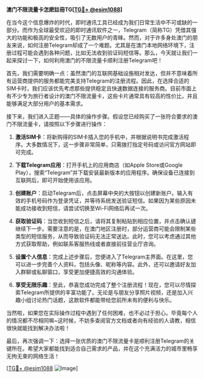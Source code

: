**澳门不限流量卡怎麽註冊TG[[TG💪+ @esim1088](https://t.me/s/esim1088)]**

在当今这个信息爆炸的时代，即时通讯工具已经成为我们日常生活中不可或缺的一部分。而作为全球最受欢迎的即时通讯软件之一，Telegram（简称TG）凭借其强大的功能和极高的安全性，吸引了无数用户的青睐。然而，对于许多身处澳门的朋友来说，如何注册Telegram却成了一个难题。尤其是在澳门本地网络环境下，注册过程可能会遇到各种问题，比如无法收到验证码短信等。那么，今天就让我们一起来探讨一下，如何利用澳门的不限流量卡顺利注册Telegram吧！

首先，我们需要明确一点：虽然澳门的互联网基础设施相对发达，但并不意味着所有运营商提供的服务都能完美支持Telegram的注册流程。因此，在选择合适的SIM卡时，我们应该优先考虑那些提供稳定且快速数据连接的服务商。目前市面上有不少专为旅行者设计的澳门不限流量卡，这些卡片通常具有较高的性价比，并且能够满足大部分用户的基本需求。

接下来，我们进入正题——具体的操作步骤。假设您已经购买了一张符合要求的澳门不限流量卡，请按照以下步骤进行操作：

1. **激活SIM卡**：将新购得的SIM卡插入您的手机中，并根据说明书完成激活程序。大多数情况下，这一步骤非常简单，只需拨打指定号码或访问官方网站即可完成。

2. **下载Telegram应用**：打开手机上的应用商店（如Apple Store或Google Play），搜索“Telegram”并下载安装最新版本的应用程序。确保设备已连接到互联网后，即可开始使用该应用。

3. **创建账户**：启动Telegram后，点击屏幕中央的大按钮以创建新账户。输入有效的手机号码作为登录凭证，并等待系统发送验证短信。如果因为某些原因未能成功接收到短信，请尝试切换至Wi-Fi网络后再试一次。

4. **获取验证码**：当您收到短信之后，请将其复制粘贴到相应位置，并点击确认键继续下一步。需要注意的是，在澳门地区注册时，部分运营商可能会限制某些类型的短信服务，从而导致验证码无法正常送达。此时，您可以考虑通过其他方式获取帮助，例如联系客服热线或者直接前往营业厅咨询。

5. **设置个人信息**：完成上述步骤后，您便进入了Telegram主界面。在这里，您可以进一步完善个人资料，包括头像、昵称等内容。此外，还可以邀请好友加入群聊或私聊窗口，享受更加便捷高效的沟通体验。

6. **享受无限乐趣**：至此，恭喜您成功完成了整个注册流程！现在，您可以尽情探索Telegram所提供的丰富功能了。无论是与朋友分享照片视频，还是加入兴趣小组讨论热门话题，这款软件都能带给您前所未有的便利与快乐。

当然啦，如果您在实际操作过程中遇到了任何困难，也不必过于担心。毕竟每个人的情况都不尽相同嘛~这时候，不妨多查阅官方文档或者向有经验的人请教，相信很快就能找到解决办法啦！

最后，再次强调一下：选择一张优质的澳门不限流量卡是顺利注册Telegram的关键所在。希望大家都能找到适合自己需求的产品，并在这个充满活力的城市里畅享无拘无束的网络生活！

[[TG💪+ @esim1088](https://t.me/s/esim1088) ![Image](https://i.postimg.cc/4NQfJmqS/Snipaste-2025-05-13-00-14-12.png)]